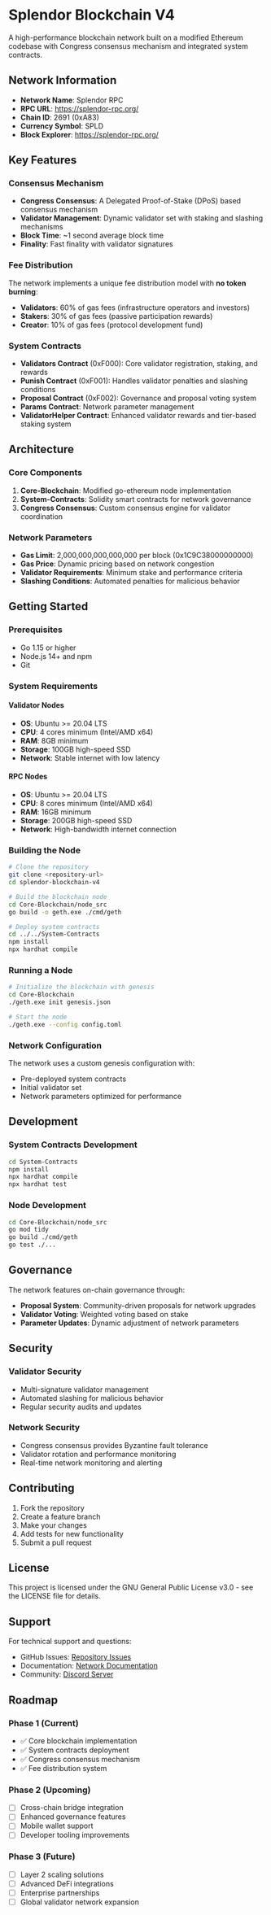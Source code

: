 # Splendor Blockchain V4

A high-performance blockchain network built on a modified Ethereum codebase with Congress consensus mechanism and integrated system contracts.

## Network Information

- **Network Name**: Splendor RPC
- **RPC URL**: https://splendor-rpc.org/
- **Chain ID**: 2691 (0xA83)
- **Currency Symbol**: SPLD
- **Block Explorer**: https://splendor-rpc.org/

## Key Features

### Consensus Mechanism
- **Congress Consensus**: A Delegated Proof-of-Stake (DPoS) based consensus mechanism
- **Validator Management**: Dynamic validator set with staking and slashing mechanisms
- **Block Time**: ~1 second average block time
- **Finality**: Fast finality with validator signatures

### Fee Distribution
The network implements a unique fee distribution model with **no token burning**:
- **Validators**: 60% of gas fees (infrastructure operators and investors)
- **Stakers**: 30% of gas fees (passive participation rewards)
- **Creator**: 10% of gas fees (protocol development fund)

### System Contracts
- **Validators Contract** (0xF000): Core validator registration, staking, and rewards
- **Punish Contract** (0xF001): Handles validator penalties and slashing conditions  
- **Proposal Contract** (0xF002): Governance and proposal voting system
- **Params Contract**: Network parameter management
- **ValidatorHelper Contract**: Enhanced validator rewards and tier-based staking system

## Architecture

### Core Components
1. **Core-Blockchain**: Modified go-ethereum node implementation
2. **System-Contracts**: Solidity smart contracts for network governance
3. **Congress Consensus**: Custom consensus engine for validator coordination

### Network Parameters
- **Gas Limit**: 2,000,000,000,000,000 per block (0x1C9C38000000000)
- **Gas Price**: Dynamic pricing based on network congestion
- **Validator Requirements**: Minimum stake and performance criteria
- **Slashing Conditions**: Automated penalties for malicious behavior

## Getting Started

### Prerequisites
- Go 1.15 or higher
- Node.js 14+ and npm
- Git

### System Requirements

#### Validator Nodes
- **OS**: Ubuntu >= 20.04 LTS
- **CPU**: 4 cores minimum (Intel/AMD x64)
- **RAM**: 8GB minimum
- **Storage**: 100GB high-speed SSD
- **Network**: Stable internet with low latency

#### RPC Nodes
- **OS**: Ubuntu >= 20.04 LTS  
- **CPU**: 8 cores minimum (Intel/AMD x64)
- **RAM**: 16GB minimum
- **Storage**: 200GB high-speed SSD
- **Network**: High-bandwidth internet connection

### Building the Node

```bash
# Clone the repository
git clone <repository-url>
cd splendor-blockchain-v4

# Build the blockchain node
cd Core-Blockchain/node_src
go build -o geth.exe ./cmd/geth

# Deploy system contracts
cd ../../System-Contracts
npm install
npx hardhat compile
```

### Running a Node

```bash
# Initialize the blockchain with genesis
cd Core-Blockchain
./geth.exe init genesis.json

# Start the node
./geth.exe --config config.toml
```

### Network Configuration

The network uses a custom genesis configuration with:
- Pre-deployed system contracts
- Initial validator set
- Network parameters optimized for performance

## Development

### System Contracts Development

```bash
cd System-Contracts
npm install
npx hardhat compile
npx hardhat test
```

### Node Development

```bash
cd Core-Blockchain/node_src
go mod tidy
go build ./cmd/geth
go test ./...
```

## Governance

The network features on-chain governance through:
- **Proposal System**: Community-driven proposals for network upgrades
- **Validator Voting**: Weighted voting based on stake
- **Parameter Updates**: Dynamic adjustment of network parameters

## Security

### Validator Security
- Multi-signature validator management
- Automated slashing for malicious behavior
- Regular security audits and updates

### Network Security
- Congress consensus provides Byzantine fault tolerance
- Validator rotation and performance monitoring
- Real-time network monitoring and alerting

## Contributing

1. Fork the repository
2. Create a feature branch
3. Make your changes
4. Add tests for new functionality
5. Submit a pull request

## License

This project is licensed under the GNU General Public License v3.0 - see the LICENSE file for details.

## Support

For technical support and questions:
- GitHub Issues: [Repository Issues](https://github.com/your-repo/issues)
- Documentation: [Network Documentation](https://docs.splendor-rpc.org/)
- Community: [Discord Server](https://discord.gg/splendor)

## Roadmap

### Phase 1 (Current)
- ✅ Core blockchain implementation
- ✅ System contracts deployment
- ✅ Congress consensus mechanism
- ✅ Fee distribution system

### Phase 2 (Upcoming)
- [ ] Cross-chain bridge integration
- [ ] Enhanced governance features
- [ ] Mobile wallet support
- [ ] Developer tooling improvements

### Phase 3 (Future)
- [ ] Layer 2 scaling solutions
- [ ] Advanced DeFi integrations
- [ ] Enterprise partnerships
- [ ] Global validator network expansion
